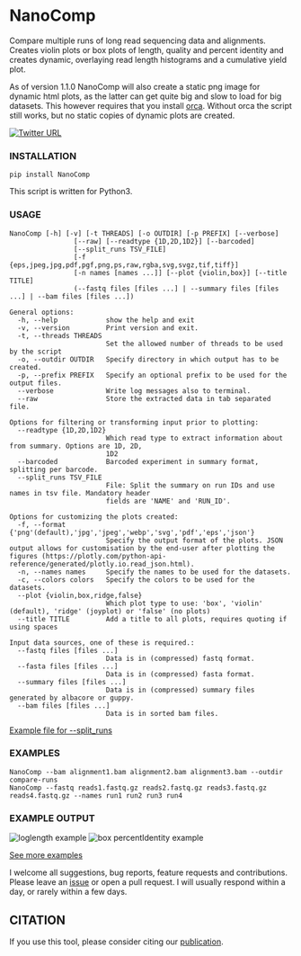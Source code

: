 # NanoComp


Compare multiple runs of long read sequencing data and alignments. Creates violin plots or box plots of length, quality and percent identity and creates dynamic, overlaying read length histograms and a cumulative yield plot.

As of version 1.1.0 NanoComp will also create a static png image for dynamic html plots, as the latter can get quite big and slow to load for big datasets. This however requires that you install [orca](https://github.com/plotly/orca). Without orca the script still works, but no static copies of dynamic plots are created.

[![Twitter URL](https://img.shields.io/twitter/url/https/twitter.com/wouter_decoster.svg?style=social&label=Follow%20%40wouter_decoster)](https://twitter.com/wouter_decoster)


### INSTALLATION
`pip install NanoComp`  

This script is written for Python3.

### USAGE
```
NanoComp [-h] [-v] [-t THREADS] [-o OUTDIR] [-p PREFIX] [--verbose]
                [--raw] [--readtype {1D,2D,1D2}] [--barcoded]
                [--split_runs TSV_FILE]
                [-f {eps,jpeg,jpg,pdf,pgf,png,ps,raw,rgba,svg,svgz,tif,tiff}]
                [-n names [names ...]] [--plot {violin,box}] [--title TITLE]
                (--fastq files [files ...] | --summary files [files ...] | --bam files [files ...])

General options:
  -h, --help            show the help and exit
  -v, --version         Print version and exit.
  -t, --threads THREADS
                        Set the allowed number of threads to be used by the script
  -o, --outdir OUTDIR   Specify directory in which output has to be created.
  -p, --prefix PREFIX   Specify an optional prefix to be used for the output files.
  --verbose             Write log messages also to terminal.
  --raw                 Store the extracted data in tab separated file.

Options for filtering or transforming input prior to plotting:
  --readtype {1D,2D,1D2}
                        Which read type to extract information about from summary. Options are 1D, 2D,
                        1D2
  --barcoded            Barcoded experiment in summary format, splitting per barcode.
  --split_runs TSV_FILE
                        File: Split the summary on run IDs and use names in tsv file. Mandatory header
                        fields are 'NAME' and 'RUN_ID'.

Options for customizing the plots created:
  -f, --format {'png'(default),'jpg','jpeg','webp','svg','pdf','eps','json'}
                        Specify the output format of the plots. JSON output allows for customisation by the end-user after plotting the figures (https://plotly.com/python-api-reference/generated/plotly.io.read_json.html).
  -n, --names names     Specify the names to be used for the datasets.
  -c, --colors colors   Specify the colors to be used for the datasets.
  --plot {violin,box,ridge,false}
                        Which plot type to use: 'box', 'violin' (default), 'ridge' (joyplot) or 'false' (no plots)
  --title TITLE         Add a title to all plots, requires quoting if using spaces

Input data sources, one of these is required.:
  --fastq files [files ...]
                        Data is in (compressed) fastq format.
  --fasta files [files ...]
                        Data is in (compressed) fasta format.
  --summary files [files ...]
                        Data is in (compressed) summary files generated by albacore or guppy.
  --bam files [files ...]
                        Data is in sorted bam files.

```

[Example file for --split_runs](https://github.com/wdecoster/nanocomp/blob/master/extra/split_file.tsv)






### EXAMPLES
```
NanoComp --bam alignment1.bam alignment2.bam alignment3.bam --outdir compare-runs
NanoComp --fastq reads1.fastq.gz reads2.fastq.gz reads3.fastq.gz reads4.fastq.gz --names run1 run2 run3 run4
```


### EXAMPLE OUTPUT
![loglength example](https://github.com/wdecoster/nanocomp/blob/master/examples/NanoComp_log_length.png)
![box percentIdentity example](https://github.com/wdecoster/nanocomp/blob/master/examples/box_NanoComp_percentIdentity.png)

[See more examples](https://github.com/wdecoster/nanocomp/tree/master/examples)

I welcome all suggestions, bug reports, feature requests and contributions. Please leave an [issue](https://github.com/wdecoster/nanocomp/issues) or open a pull request. I will usually respond within a day, or rarely within a few days.


## CITATION

If you use this tool, please consider citing our [publication](https://academic.oup.com/bioinformatics/article/39/5/btad311/7160911).

